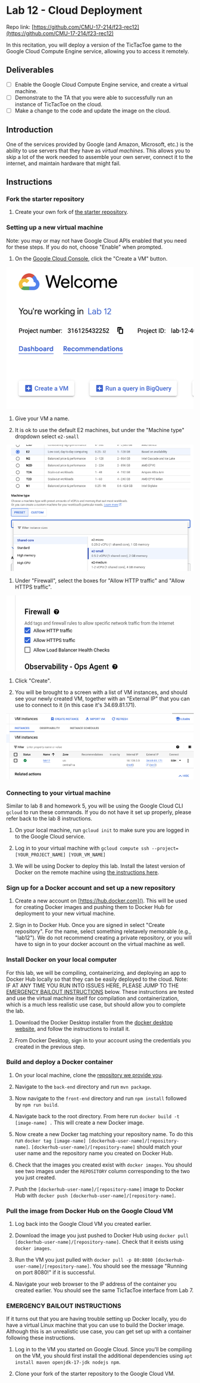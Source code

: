 # Lab 12 - Cloud Deployment

Repo link: [https://github.com/CMU-17-214/f23-rec12](https://github.com/CMU-17-214/f23-rec12)

In this recitation, you will deploy a version of the TicTacToe game to the
Google Cloud Compute Engine service, allowing you to access it remotely.

## Deliverables
- [ ] Enable the Google Cloud Compute Engine service, and create a virtual machine.
- [ ] Demonstrate to the TA that you were able to successfully run an instance
      of TicTacToe on the cloud.
- [ ] Make a change to the code and update the image on the cloud.

## Introduction
One of the services provided by Google (and Amazon, Microsoft, etc.) is the
ability to use servers that they have as _virtual machines_. This allows you to
skip a lot of the work needed to assemble your own server, connect it to the
internet, and maintain hardware that might fail.

## Instructions

### Fork the starter repository

1. Create your own fork of [the starter repository](https://github.com/CMU-17-214/f23-rec12).

### Setting up a new virtual machine
Note: you may or may not have Google Cloud APIs enabled that you need for these
steps. If you do not, choose "Enable" when prompted.

1. On the [Google Cloud Console](https://console.cloud.google.com), click the
   "Create a VM" button.

![createvm](images/lab12/create-a-vm.png)

1. Give your VM a name.

1. It is ok to use the default E2 machines, but under the "Machine type"
   dropdown select `e2-small`

![selectvm](images/lab12/select-vm.png)

1. Under "Firewall", select the boxes for "Allow HTTP traffic" and "Allow HTTPS
   traffic".

![selecttraffic](images/lab12/select-traffic.png)

1. Click "Create".

1. You will be brought to a screen with a list of VM instances, and should see
your newly created VM, together with an "External IP" that you can use to
connect to it (in this case it's 34.69.81.171).

![details](images/lab12/details.png)

### Connecting to your virtual machine
Similar to lab 8 and homework 5, you will be using the Google Cloud CLI `gcloud`
to run these commands. If you do not have it set up properly, please refer back
to the lab 8 instructions.

1. On your local machine, run `gcloud init` to make sure you are logged in to
   the Google Cloud service.

1. Log in to your virtual machine with `gcloud compute ssh
   --project=[YOUR_PROJECT_NAME] [YOUR_VM_NAME]`

1. We will be using Docker to deploy this lab. Install the latest version of
   Docker on the remote machine using [the instructions
   here](https://docs.docker.com/engine/install/debian/#install-using-the-repository).

### Sign up for a Docker account and set up a new repository

1. Create a new account on [https://hub.docker.com](). This will be used for
creating Docker images and pushing them to Docker Hub for deployment to your new
virtual machine.

1. Sign in to Docker Hub. Once you are signed in select "Create repository". For
the name, select something reletavely memorable (e.g., "lab12"). We do not
recommend creating a private repository, or you will have to sign in to your
docker account on the virtual machine as well.

### Install Docker on your local computer

For this lab, we will be compiling, containerizing, and deploying an app to
Docker Hub locally so that they can be easily deployed to the cloud. Note: IF AT
ANY TIME YOU RUN INTO ISSUES HERE, PLEASE JUMP TO THE [EMERGENCY BAILOUT
INSTRUCTIONS](#emergency-bailout-instructions) below. These instructions are
tested and use the virtual machine itself for compilation and containerization,
which is a much less realistic use case, but should allow you to complete the lab.

1. Download the Docker Desktop installer from the [docker desktop
website](https://docs.docker.com/desktop/), and follow the instructions to
install it.

1. From Docker Desktop, sign in to your account using the credentials you
created in the previous step.

### Build and deploy a Docker container
1. On your local machine, clone the [repository we provide you]().

1. Navigate to the `back-end` directory and run `mvn package`.

1. Now navigate to the `front-end` directory and run `npm install` followed by
`npm run build`.

1. Navigate back to the root directory. From here run `docker build -t
[image-name] .` This will create a new Docker image.

1. Now create a new Docker tag matching your repository name. To do this run
`docker tag [image-name]
[dockerhub-user-name]/[repository-name]`. `[dockerhub-user-name]/[repository-name]`
should match your user name and the repository name you created on Docker Hub.

1. Check that the images you created exist with `docker images`. You should see
two images under the `REPOSITORY` column corresponding to the two you just
created.

1. Push the `[dockerhub-user-name]/[repository-name]` image to Docker Hub with
`docker push [dockerhub-user-name]/[repository-name]`.


### Pull the image from Docker Hub on the Google Cloud VM
1. Log back into the Google Cloud VM you created earlier.

1. Download the image you just pushed to Docker Hub using `docker pull
[dockerhub-user-name]/[repository-name]`. Check that it exists using `docker
images`.

1. Run the VM you just pulled with `docker pull -p 80:8080
[dockerhub-user-name]/[repository-name]`. You should see the message "Running on
port 8080!" if it is successful.

1. Navigate your web browser to the IP address of the container you created
earlier. You should see the same TicTacToe interface from Lab 7.

### EMERGENCY BAILOUT INSTRUCTIONS

If it turns out that you are having trouble setting up Docker locally, you do
have a virtual Linux machine that you can use to build the Docker
image. Although this is an unrealistic use case, you can get set up with a
container following these instructions.

1. Log in to the VM you started on Google Cloud. Since you'll be compiling on
the VM, you should first install the additional dependencies using `apt install
maven openjdk-17-jdk nodejs npm`.

1. Clone your fork of the starter repository to the Google Cloud VM.